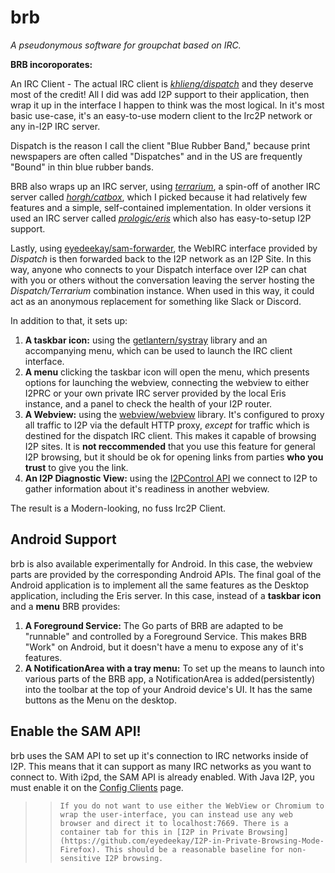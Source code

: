 brb
===

*A pseudonymous software for groupchat based on IRC.*

**BRB incoroporates:**

An IRC Client - The actual IRC client is *[khlieng/dispatch](https://github.com/khlieng/dispatch)*
and they deserve most of the credit! All I did was add I2P support to
their application, then wrap it up in the interface I happen to think
was the most logical. In it's most basic use-case, it's an easy-to-use
modern client to the Irc2P network or any in-I2P IRC server.

Dispatch is the reason I call the client "Blue Rubber Band," because print newspapers
are often called "Dispatches" and in the US are frequently "Bound" in thin blue rubber
bands.

BRB also wraps up an IRC server, using *[terrarium](https://i2pgit.org/idk/terrarium)*,
a spin-off of another IRC server called *[horgh/catbox](https://github.com/horgh/catbox)*,
which I picked because it had relatively few features and a simple, self-contained
implementation. In older versions it used an IRC server called *[prologic/eris](https://git.mills.io/prologic/eris)*
which also has easy-to-setup I2P support.

Lastly, using [eyedeekay/sam-forwarder](https://github.com/eyedeekay/sam-forwarder),
the WebIRC interface provided by *Dispatch* is then forwarded back to the I2P network
as an I2P Site. In this way, anyone who connects to your Dispatch interface over I2P
can chat with you or others without the conversation leaving the server hosting the
*Dispatch/Terrarium* combination instance. When used in this way, it could act as an
anonymous replacement for something like Slack or Discord.

In addition to that, it sets up:

 1. **A taskbar icon:** using the [getlantern/systray](https://github.com/getlantern/systray)
  library and an accompanying menu, which can be used to launch the IRC client interface.
 2. **A menu** clicking the taskbar icon will open the menu, which presents
  options for launching the webview, connecting the webview to either I2PRC
  or your own private IRC server provided by the local Eris instance, and
  a panel to check the health of your I2P router.
 3. **A Webview:** using the [webview/webview](https://github.com/webview/webview)
  library. It's configured to proxy all traffic to I2P via the default
  HTTP proxy, *except* for traffic which is destined for the dispatch
  IRC client. This makes it capable of browsing I2P sites. It is
  **not reccommended** that you use this feature for general I2P browsing,
  but it should be ok for opening links from parties **who you trust** to
  give you the link.
 4. **An I2P Diagnostic View:** using the [I2PControl API](https://geti2p.net/en/docs/api/i2pcontrol)
  we connect to I2P to gather information about it's readiness in another
  webview.

The result is a Modern-looking, no fuss Irc2P Client.

Android Support
---------------

brb is also available experimentally for Android. In this case, the webview
parts are provided by the corresponding Android APIs. The final goal of the
Android application is to implement all the same features as the Desktop
application, including the Eris server. In this case, instead of a 
**taskbar icon** and a **menu** BRB provides:

 1. **A Foreground Service:** The Go parts of BRB are adapted to be "runnable"
  and controlled by a Foreground Service. This makes BRB "Work" on Android,
  but it doesn't have a menu to expose any of it's features.
 2. **A NotificationArea with a tray menu:** To set up the means to launch into
  various parts of the BRB app, a NotificationArea is added(persistently) into
  the toolbar at the top of your Android device's UI. It has the same buttons as
  the Menu on the desktop.

Enable the SAM API!
-------------------

brb uses the SAM API to set up it's connection to IRC networks inside of I2P.
This means that it can support as many IRC networks as you want to connect to.
With i2pd, the SAM API is already enabled. With Java I2P, you must enable it
on the [Config Clients](http://localhost:7657/configclients) page.

  >> `If you do not want to use either the WebView or Chromium to wrap the
  user-interface, you can instead use any web browser and direct it to
  localhost:7669. There is a container tab for this in
  [I2P in Private Browsing](https://github.com/eyedeekay/I2P-in-Private-Browsing-Mode-Firefox).
  This should be a reasonable baseline for non-sensitive I2P browsing.`
